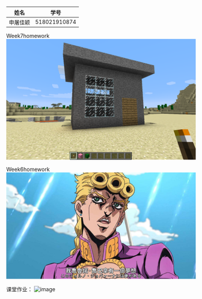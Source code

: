 | 姓名 | 学号 |
|------|------|
|申屠佳颖|518021910874|

Week7homework
![image](https://github.com/ophwsjtu18/ohw20f/blob/main/Jillian/week7/正面.png)


Week6homework
![image](https://github.com/ophwsjtu18/ohw20f/blob/main/Jillian/jojo.jpg)


课堂作业：
![image](https://github.com/shiep18/EIS2020/blob/master/markdowncheatsheet.JPG)
